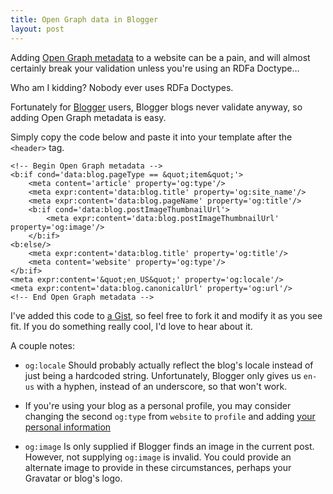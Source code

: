 ```yaml
---
title: Open Graph data in Blogger
layout: post
---
```

Adding [Open Graph metadata](http://ogp.me/) to a website can be a pain, and will almost certainly break your validation unless you're using an RDFa Doctype…

Who am I kidding? Nobody ever uses RDFa Doctypes.

Fortunately for [Blogger](http://blogger.com) users, Blogger blogs never validate anyway, so adding Open Graph metadata is easy.

Simply copy the code below and paste it into your template after the `<header>` tag.

	<!-- Begin Open Graph metadata -->
	<b:if cond='data:blog.pageType == &quot;item&quot;'>
		<meta content='article' property='og:type'/>
		<meta expr:content='data:blog.title' property='og:site_name'/>
		<meta expr:content='data:blog.pageName' property='og:title'/>
		<b:if cond='data:blog.postImageThumbnailUrl'>
			<meta expr:content='data:blog.postImageThumbnailUrl' property='og:image'/>
		</b:if>
	<b:else/>
		<meta expr:content='data:blog.title' property='og:title'/>
		<meta content='website' property='og:type'/>
	</b:if>
	<meta expr:content='&quot;en_US&quot;' property='og:locale'/>
	<meta expr:content='data:blog.canonicalUrl' property='og:url'/>
	<!-- End Open Graph metadata -->

I've added this code to [a Gist](https://gist.github.com/1343315), so feel free to fork it and modify it as you see fit. If you do something really cool, I'd love to hear about it.

A couple notes:

*   `og:locale` Should probably actually reflect the blog's locale instead of just being  a hardcoded string. Unfortunately, Blogger only gives us `en-us` with a hyphen, instead of an underscore, so that won't work.

*   If you're using your blog as a personal profile, you may consider changing the second `og:type` from `website` to `profile` and adding [your personal information](http://ogp.me/#type_profile)

*   `og:image` Is only supplied if Blogger finds an image in the current post. However, not supplying `og:image` is invalid. You could provide an alternate image to provide in these circumstances, perhaps your Gravatar or blog's logo.